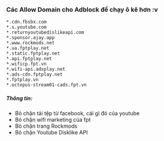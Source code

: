 ### Các Allow Domain cho Adblock để chạy ô kê hơn :v

```
*.cdn.fbsbx.com
*.s.youtube.com
*.returnyoutubedislikeapi.com
*.sponsor.ajay.app
*.www.rockmods.net
*.ua.fptplay.net
*.static.fptplay.net
*.api.fptplay.net
*.wificp.fpt.vn
*.wifi-api.adsplay.net
*.ads-cdn.fptplay.net
*.fptplay.vn
*.octopus-stream01-cads.fpt.vn
```

##### Thông tin:

- Bỏ chặn tải tệp từ facebook, cái gì đó của youtube
- Bỏ chặn wifi marketing của fpt
- Bỏ chặn trang Rockmods
- Bỏ chặn Youtube Disklike API
